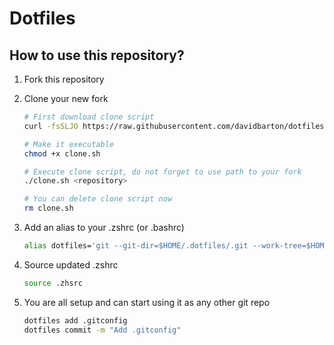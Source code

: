# Dotfiles

## How to use this repository?

1. Fork this repository
2. Clone your new fork

   ```bash
   # First download clone script
   curl -fsSLJO https://raw.githubusercontent.com/davidbarton/dotfiles-template/main/.dotfiles/scripts/clone.sh

   # Make it executable
   chmod +x clone.sh

   # Execute clone script, do not forget to use path to your fork
   ./clone.sh <repository>

   # You can delete clone script now
   rm clone.sh
   ```

3. Add an alias to your .zshrc (or .bashrc)

   ```bash
   alias dotfiles='git --git-dir=$HOME/.dotfiles/.git --work-tree=$HOME'
   ```

4. Source updated .zshrc

   ```bash
   source .zhsrc
   ```

5. You are all setup and can start using it as any other git repo

   ```bash
   dotfiles add .gitconfig
   dotfiles commit -m "Add .gitconfig"
   ```
